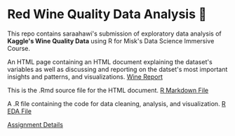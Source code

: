 # Red Wine Quality Data Analysis 🍷
This repo contains saraahawi's submission of exploratory data analysis of **Kaggle's Wine Quality Data** using R for Misk's Data Science Immersive Course.



An HTML page containing an HTML document explaining the dataset's variables as well as discussing and reporting on the datset's most important insights and patterns, and visualizations. 
[Wine Report](https://github.com/Misk-DSI/individual-assignment-2-saraahawi/blob/gh-pages/wine_report.html)



This is the .Rmd source file for the HTML document.
[R Markdown File](https://github.com/Misk-DSI/individual-assignment-2-saraahawi/blob/gh-pages/src/wine_report.Rmd)



A .R file containing the code for data cleaning, analysis, and visualization. 
[R EDA File](https://github.com/Misk-DSI/individual-assignment-2-saraahawi/blob/gh-pages/src/wine_EDA.R) 




[Assignment Details](https://github.com/Misk-DSI/individual-assignment-2-saraahawi/blob/gh-pages/archive/assignment.md)
